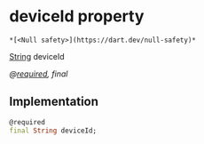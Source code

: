 


# deviceId property




    *[<Null safety>](https://dart.dev/null-safety)*


[String](https://api.flutter.dev/flutter/dart-core/String-class.html) deviceId
  
_@[required](https://pub.dev/documentation/meta/1.7.0/meta/required-constant.html), final_






## Implementation

```dart
@required
final String deviceId;


```







